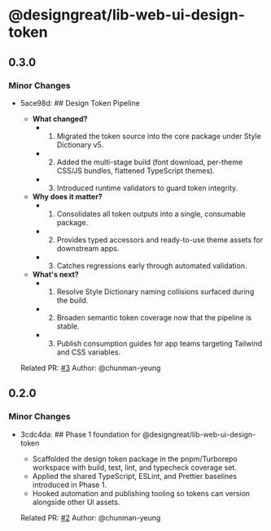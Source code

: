 # @designgreat/lib-web-ui-design-token

## 0.3.0

### Minor Changes

- 5ace98d: ## Design Token Pipeline
  - **What changed?**
    - 1. Migrated the token source into the core package under Style Dictionary v5.
    - 2. Added the multi-stage build (font download, per-theme CSS/JS bundles, flattened TypeScript
         themes).
    - 3. Introduced runtime validators to guard token integrity.
  - **Why does it matter?**
    - 1. Consolidates all token outputs into a single, consumable package.
    - 2. Provides typed accessors and ready-to-use theme assets for downstream apps.
    - 3. Catches regressions early through automated validation.
  - **What's next?**
    - 1. Resolve Style Dictionary naming collisions surfaced during the build.
    - 2. Broaden semantic token coverage now that the pipeline is stable.
    - 3. Publish consumption guides for app teams targeting Tailwind and CSS variables.

  Related PR: [#3](https://github.com/graezykev/designgreat/pull/3) Author: @chunman-yeung

## 0.2.0

### Minor Changes

- 3cdc4da: ## Phase 1 foundation for @designgreat/lib-web-ui-design-token
  - Scaffolded the design token package in the pnpm/Turborepo workspace with build, test, lint, and
    typecheck coverage set.
  - Applied the shared TypeScript, ESLint, and Prettier baselines introduced in Phase 1.
  - Hooked automation and publishing tooling so tokens can version alongside other UI assets.

  Related PR: [#2](https://github.com/graezykev/designgreat/pull/2) Author: @chunman-yeung
